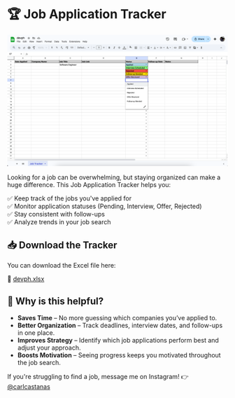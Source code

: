 # 🏆 Job Application Tracker  

![Job Application Tracker](1.png)  

Looking for a job can be overwhelming, but staying organized can make a huge difference. This Job Application Tracker helps you:  

✅ Keep track of the jobs you've applied for  
✅ Monitor application statuses (Pending, Interview, Offer, Rejected)  
✅ Stay consistent with follow-ups  
✅ Analyze trends in your job search  

## 📥 Download the Tracker  

You can download the Excel file here:  

📂 [devph.xlsx](devph.xlsx)  

## 📌 Why is this helpful?  

- **Saves Time** – No more guessing which companies you’ve applied to.  
- **Better Organization** – Track deadlines, interview dates, and follow-ups in one place.  
- **Improves Strategy** – Identify which job applications perform best and adjust your approach.  
- **Boosts Motivation** – Seeing progress keeps you motivated throughout the job search.  

If you're struggling to find a job, message me on Instagram! 👉 [@carlcastanas](https://www.instagram.com/carlcastanas/)  
